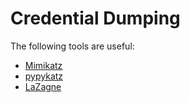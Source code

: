 # Credential Dumping

The following tools are useful:

- [Mimikatz](https://github.com/gentilkiwi/mimikatz)
- [pypykatz](https://github.com/skelsec/pypykatz)
- [LaZagne](https://github.com/AlessandroZ/LaZagne)
